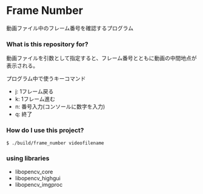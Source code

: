 # Frame Number #
動画ファイル中のフレーム番号を確認するプログラム

### What is this repository for? ###
動画ファイルを引数として指定すると、フレーム番号とともに動画の中間地点が表示される。

プログラム中で使うキーコマンド  
- j:  1フレーム戻る  
- k:  1フレーム進む  
- n:  番号入力(コンソールに数字を入力)  
- q:  終了  

### How do I use this project? ###

```sh
$ ./build/frame_number videofilename
```

### using libraries ###
- libopencv_core
- libopencv_highgui
- libopencv_imgproc
